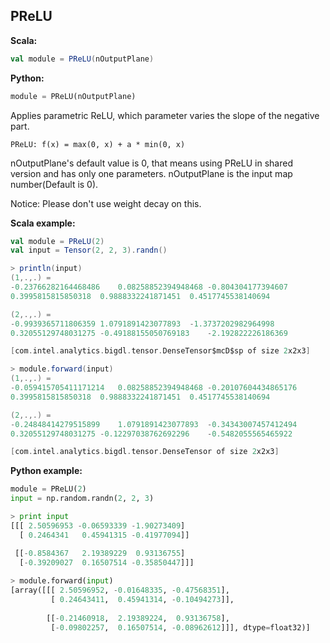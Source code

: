 ## PReLU ##

**Scala:**
```scala
val module = PReLU(nOutputPlane)
```
**Python:**
```python
module = PReLU(nOutputPlane)
```

Applies parametric ReLU, which parameter varies the slope of the negative part.

```
PReLU: f(x) = max(0, x) + a * min(0, x)
```
nOutputPlane's default value is 0, that means using PReLU in shared version and has
only one parameters. nOutputPlane is the input map number(Default is 0).

Notice: Please don't use weight decay on this.

**Scala example:**
```scala
val module = PReLU(2)
val input = Tensor(2, 2, 3).randn()

> println(input)
(1,.,.) =
-0.23766282164468486	0.08258852394948468	-0.804304177394607
0.3995815815850318	0.9888332241871451	0.4517745538140694

(2,.,.) =
-0.9939365711806359	1.0791891423077893	-1.3737202982964998
0.32055129748031275	-0.49188155050769183	-2.192822226186369

[com.intel.analytics.bigdl.tensor.DenseTensor$mcD$sp of size 2x2x3]

> module.forward(input)
(1,.,.) =
-0.059415705411171214	0.08258852394948468	-0.20107604434865176
0.3995815815850318	0.9888332241871451	0.4517745538140694

(2,.,.) =
-0.24848414279515899	1.0791891423077893	-0.34343007457412494
0.32055129748031275	-0.12297038762692296	-0.5482055565465922

[com.intel.analytics.bigdl.tensor.DenseTensor of size 2x2x3]
```

**Python example:**
```python
module = PReLU(2)
input = np.random.randn(2, 2, 3)

> print input
[[[ 2.50596953 -0.06593339 -1.90273409]
  [ 0.2464341   0.45941315 -0.41977094]]

 [[-0.8584367   2.19389229  0.93136755]
  [-0.39209027  0.16507514 -0.35850447]]]
  
> module.forward(input)
[array([[[ 2.50596952, -0.01648335, -0.47568351],
         [ 0.24643411,  0.45941314, -0.10494273]],
 
        [[-0.21460918,  2.19389224,  0.93136758],
         [-0.09802257,  0.16507514, -0.08962612]]], dtype=float32)]
```
